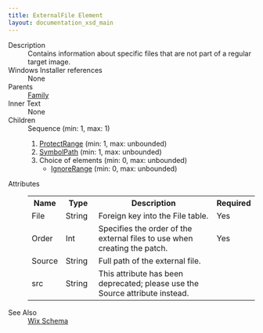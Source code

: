 ```yaml
---
title: ExternalFile Element
layout: documentation_xsd_main
---
```

<dl>
  <dt>Description</dt>
  <dd>Contains information about specific files that are not part of a regular target image.</dd>
  <dt>Windows Installer references</dt>
  <dd>None</dd>
  <dt>Parents</dt>
  <dd>
    <a href="../family/">Family</a>
  </dd>
  <dt>Inner Text</dt>
  <dd>None</dd>
  <dt>Children</dt>
  <dd>Sequence (min: 1, max: 1)<ol><li><a href="../protectrange/">ProtectRange</a> (min: 1, max: unbounded)</li><li><a href="../symbolpath/">SymbolPath</a> (min: 1, max: unbounded)</li><li>Choice of elements (min: 0, max: unbounded)<ul><li><a href="../ignorerange/">IgnoreRange</a> (min: 0, max: unbounded)</li></ul></li></ol></dd>
  <dt>Attributes</dt>
  <dd>
    <table cellspacing="0" cellpadding="0" class="schema">
      <tr>
        <th width="15%">Name</th>
        <th width="15%">Type</th>
        <th width="65%">Description</th>
        <th width="15%">Required</th>
      </tr>
      <tr>
        <td>File</td>
        <td>String</td>
        <td>Foreign key into the File table.</td>
        <td>Yes</td>
      </tr>
      <tr>
        <td>Order</td>
        <td>Int</td>
        <td>Specifies the order of the external files to use when creating the patch.</td>
        <td>Yes</td>
      </tr>
      <tr>
        <td>Source</td>
        <td>String</td>
        <td>Full path of the external file.</td>
        <td>&nbsp;</td>
      </tr>
      <tr>
        <td>src</td>
        <td>String</td>
        <td>This attribute has been deprecated; please use the Source attribute instead.</td>
        <td>&nbsp;</td>
      </tr>
    </table>
  </dd>
  <dt>See Also</dt>
  <dd>
    <a href="../wix">Wix Schema</a>
  </dd>
</dl>
